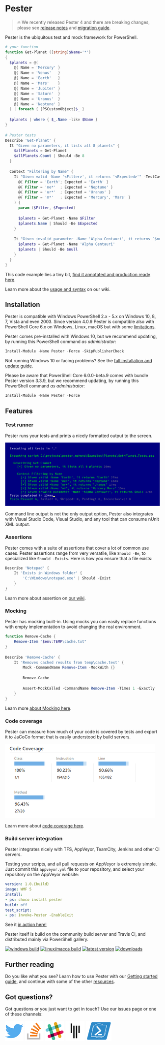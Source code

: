 # Pester
> :fire: We recently released Pester 4 and there are breaking changes, please see [release notes](https://github.com/pester/Pester/releases/tag/4.0.7) and [migration guide](https://github.com/pester/Pester/wiki/Migrating-from-Pester-3-to-Pester-4).

Pester is the ubiquitous test and mock framework for PowerShell.

```powershell
# your function
function Get-Planet ([string]$Name='*')
{
  $planets = @(
    @{ Name = 'Mercury' }
    @{ Name = 'Venus'   }
    @{ Name = 'Earth'   }
    @{ Name = 'Mars'    }
    @{ Name = 'Jupiter' }
    @{ Name = 'Saturn'  }
    @{ Name = 'Uranus'  }
    @{ Name = 'Neptune' }
  ) | foreach { [PSCustomObject]$_ }

  $planets | where { $_.Name -like $Name }
}

# Pester tests
Describe 'Get-Planet' {
  It "Given no parameters, it lists all 8 planets" {
    $allPlanets = Get-Planet
    $allPlanets.Count | Should -Be 8
  }

  Context "Filtering by Name" {
    It "Given valid -Name '<Filter>', it returns '<Expected>'" -TestCases @(
      @{ Filter = 'Earth'; Expected = 'Earth' }
      @{ Filter = 'ne*'  ; Expected = 'Neptune' }
      @{ Filter = 'ur*'  ; Expected = 'Uranus' }
      @{ Filter = 'm*'   ; Expected = 'Mercury', 'Mars' }
    ) {
      param ($Filter, $Expected)

      $planets = Get-Planet -Name $Filter
      $planets.Name | Should -Be $Expected
    }

    It "Given invalid parameter -Name 'Alpha Centauri', it returns `$null" {
      $planets = Get-Planet -Name 'Alpha Centauri'
      $planets | Should -Be $null
    }
  }
}
```

This code example lies a tiny bit, [find it annotated and production ready here](Examples/Planets).

Learn more about the [usage and syntax](https://github.com/Pester/Pester/wiki) on our wiki.

## Installation

Pester is compatible with Windows PowerShell 2.x - 5.x on Windows 10, 8, 7, Vista and even 2003.
Since version 4.0.9 Pester is compatible also with PowerShell Core 6.x on Windows, Linux, macOS but with some [limitations](https://github.com/pester/Pester/wiki/Pester-on-PSCore-limitations).

Pester comes pre-installed with Windows 10, but we recommend updating, by running this PowerShell command _as administrator_:

```powershell
Install-Module -Name Pester -Force -SkipPublisherCheck
```

Not running Windows 10 or facing problems? See the [full installation and update guide](https://github.com/pester/Pester/wiki/Installation-and-Update).

Please be aware that PowerShell Core 6.0.0-beta.9 comes with bundle Pester version 3.3.9, but we recommend updating, by running this PowerShell command _as administrator_:

```powershell
Install-Module -Name Pester -Force
```

## Features

### Test runner

Pester runs your tests and prints a nicely formatted output to the screen.

![test run output](doc/readme/output.PNG)

Command line output is not the only output option, Pester also integrates with Visual Studio Code, Visual Studio, and any tool that can consume nUnit XML output.

### Assertions

Pester comes with a suite of assertions that cover a lot of common use cases. Pester assertions range from very versatile, like `Should -Be`, to specialized like `Should -Exists`. Here is how you ensure that a file exists:

```powershell
Describe 'Notepad' {
    It 'Exists in Windows folder' {
        'C:\Windows\notepad.exe' | Should -Exist
    }
}
```

Learn more about assertion on [our wiki](https://github.com/pester/Pester/wiki/Should).

### Mocking

Pester has mocking built-in. Using mocks you can easily replace functions with empty implementation to avoid changing the real environment.

```powershell
function Remove-Cache {
    Remove-Item "$env:TEMP\cache.txt"
}

Describe 'Remove-Cache' {
    It 'Removes cached results from temp\cache.text' {
        Mock -CommandName Remove-Item -MockWith {}

        Remove-Cache

        Assert-MockCalled -CommandName Remove-Item -Times 1 -Exactly
    }
}
```

Learn more [about Mocking here](https://github.com/pester/Pester/wiki/Mock).

### Code coverage

Pester can measure how much of your code is covered by tests and export it to JaCoCo format that is easily understood by build servers.

![JaCoCo code coverage report](doc/readme/jacoco.PNG)

Learn more about [code coverage here](https://github.com/pester/Pester/wiki/Code-Coverage).

### Build server integration

Pester integrates nicely with TFS, AppVeyor, TeamCity, Jenkins and other CI servers.

Testing your scripts, and all pull requests on AppVeyor is extremely simple. Just commit this `appveyor.yml` file to your repository, and select your repository on the AppVeyor website:

```yml
version: 1.0.{build}
image: WMF 5
install:
- ps: choco install pester
build: off
test_script:
- ps: Invoke-Pester -EnableExit
```

See it [in action here!](https://ci.appveyor.com/project/nohwnd/planets)

Pester itself is build on the community build server and Travis CI, and distributed mainly via PowerShell gallery.


 [![windows build](https://img.shields.io/teamcity/http/build.powershell.org/s/Pester_TestPester.svg?label=windows+build)](https://build.powershell.org/project.html?projectId=Pester)
 [![linux/macos build](https://img.shields.io/travis/pester/Pester/master.svg?label=linux/macos+build)](https://travis-ci.org/pester/Pester)
[![latest version](https://img.shields.io/powershellgallery/v/Pester.svg?label=latest+version)](https://www.powershellgallery.com/packages/Pester)
[![downloads](https://img.shields.io/powershellgallery/dt/Pester.svg?label=downloads)](https://www.powershellgallery.com/packages/Pester)


## Further reading

Do you like what you see? Learn how to use Pester with our [Getting started guide](https://github.com/pester/Pester/wiki/Getting-started-with-Pester), and continue with some of the other [resources](https://github.com/pester/Pester/wiki/Articles-and-other-resources).

## Got questions?

Got questions or you just want to get in touch? Use our issues page or one of these channels:

[![Pester Twitter](doc/readme/twitter-64.PNG)](https://twitter.com/PSPester)
[![Pester on StackOverflow](doc/readme/stack-overflow-64.PNG)](https://stackoverflow.com/questions/tagged/pester)
[![Testing channel on Powershell Slack](doc/readme/slack-64.PNG)](https://powershell.slack.com/messages/C03QKTUCS)
[![Pester Gitter](doc/readme/gitter-64.PNG)](https://gitter.im/pester/Pester?utm_source=badge&utm_medium=badge&utm_campaign=pr-badge&utm_content=badge)
[![Pester on PowerShell.org](doc/readme/pshorg-85x64.PNG)](https://powershell.org/forums/forum/pester/)
